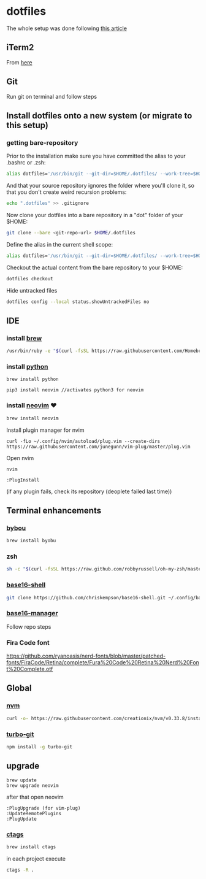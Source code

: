 # dotfiles
The whole setup was done following [this article](https://developer.atlassian.com/blog/2016/02/best-way-to-store-dotfiles-git-bare-repo/) 

## iTerm2
From [here](https://www.iterm2.com/)

## Git
Run git on terminal and follow steps 

## Install dotfiles onto a new system (or migrate to this setup)

### getting bare-repository

Prior to the installation make sure you have committed the alias to your .bashrc or .zsh:
```bash
alias dotfiles='/usr/bin/git --git-dir=$HOME/.dotfiles/ --work-tree=$HOME'
```

And that your source repository ignores the folder where you'll clone it, so that you don't create weird recursion problems:

```bash 
echo ".dotfiles" >> .gitignore
```

Now clone your dotfiles into a bare repository in a "dot" folder of your $HOME:

```bash
git clone --bare <git-repo-url> $HOME/.dotfiles
```

Define the alias in the current shell scope:
```bash
alias dotfiles='/usr/bin/git --git-dir=$HOME/.dotfiles/ --work-tree=$HOME'
```

Checkout the actual content from the bare repository to your $HOME:
```bash 
dotfiles checkout
```

Hide untracked files
```bash 
dotfiles config --local status.showUntrackedFiles no
```

## IDE
### install [brew](https://brew.sh/index_es)
```bash 
/usr/bin/ruby -e "$(curl -fsSL https://raw.githubusercontent.com/Homebrew/install/master/install)"
```
### install [python](http://docs.python-guide.org/en/latest/starting/install3/osx/)
```
brew install python

pip3 install neovim //activates python3 for neovim
```

### install [neovim](https://neovim.io/) ❤️

```bash 
brew install neovim
```

Install plugin manager for nvim
```
curl -fLo ~/.config/nvim/autoload/plug.vim --create-dirs https://raw.githubusercontent.com/junegunn/vim-plug/master/plug.vim
```

Open nvim
```
nvim

:PlugInstall 
```
(if any plugin fails, check its repository (deoplete failed last time))


## Terminal enhancements
### [bybou](http://byobu.co/)
```bash
brew install byobu 
```
### zsh
```bash
sh -c "$(curl -fsSL https://raw.github.com/robbyrussell/oh-my-zsh/master/tools/install.sh)"
```
### [base16-shell](https://github.com/chriskempson/base16-shell)
```bash
git clone https://github.com/chriskempson/base16-shell.git ~/.config/base16-shell
```
### [base16-manager](https://github.com/AuditeMarlow/base16-manager)
Follow repo steps

### Fira Code font
https://github.com/ryanoasis/nerd-fonts/blob/master/patched-fonts/FiraCode/Retina/complete/Fura%20Code%20Retina%20Nerd%20Font%20Complete.otf

## Global

### [nvm](https://github.com/creationix/nvm)
```bash 
curl -o- https://raw.githubusercontent.com/creationix/nvm/v0.33.8/install.sh | bash
```
### [turbo-git](https://www.npmjs.com/package/turbo-git)
```bash
npm install -g turbo-git
```
## upgrade
```
brew update
brew upgrade neovim
```
after that open neovim
```
:PlugUpgrade (for vim-plug)
:UpdateRemotePlugins
:PlugUpdate
```

### [ctags](http://ctags.sourceforge.net/)
```bash 
brew install ctags
```
in each project execute
```bash
ctags -R .
```
